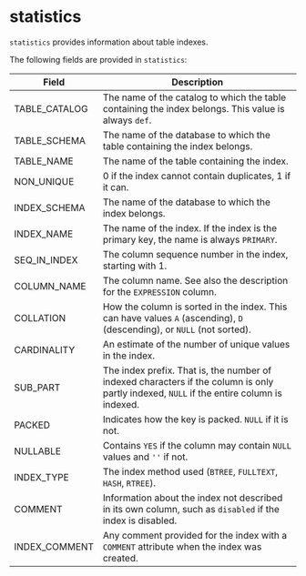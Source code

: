 # statistics

`statistics` provides information about table indexes.

The following fields are provided in `statistics`:

| **Field**     | **Description**                                              |
| ------------- | ------------------------------------------------------------ |
| TABLE_CATALOG | The name of the catalog to which the table containing the index belongs. This value is always `def`. |
| TABLE_SCHEMA  | The name of the database to which the table containing the index belongs. |
| TABLE_NAME    | The name of the table containing the index.                  |
| NON_UNIQUE    | 0 if the index cannot contain duplicates, 1 if it can.       |
| INDEX_SCHEMA  | The name of the database to which the index belongs.         |
| INDEX_NAME    | The name of the index. If the index is the primary key, the name is always `PRIMARY`. |
| SEQ_IN_INDEX  | The column sequence number in the index, starting with 1.    |
| COLUMN_NAME   | The column name. See also the description for the `EXPRESSION` column. |
| COLLATION     | How the column is sorted in the index. This can have values `A` (ascending), `D` (descending), or `NULL` (not sorted). |
| CARDINALITY   | An estimate of the number of unique values in the index.     |
| SUB_PART      | The index prefix. That is, the number of indexed characters if the column is only partly indexed, `NULL` if the entire column is indexed. |
| PACKED        | Indicates how the key is packed. `NULL` if it is not.        |
| NULLABLE      | Contains `YES` if the column may contain `NULL` values and `''` if not. |
| INDEX_TYPE    | The index method used (`BTREE`, `FULLTEXT`, `HASH`, `RTREE`). |
| COMMENT       | Information about the index not described in its own column, such as `disabled` if the index is disabled. |
| INDEX_COMMENT | Any comment provided for the index with a `COMMENT` attribute when the index was created. |
